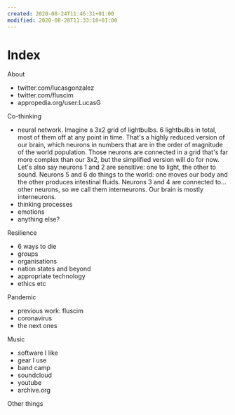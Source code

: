 ```yaml
---
created: 2020-08-24T11:46:31+01:00
modified: 2020-08-28T11:33:18+01:00
---
```


# Index

About

- twitter.com/lucasgonzalez
- twitter.com/fluscim
- appropedia.org/user:LucasG

Co-thinking

- neural network. Imagine a 3x2 grid of lightbulbs. 6 lightbulbs in total, most of them off at any point in time. That's a highly reduced version of our brain, which neurons in numbers that are in the order of magnitude of the world population. Those neurons are connected in a grid that's far more complex than our 3x2, but the simplified version will do for now. Let's also say neurons 1 and 2 are sensitive: one to light, the other to sound. Neurons 5 and 6 do things to the world: one moves our body and the other produces intestinal fluids. Neurons 3 and 4 are connected to... other neurons, so we call them interneurons. Our brain is mostly interneurons.
- thinking processes
- emotions
- anything else?

Resilience

- 6 ways to die
- groups
- organisations 
- nation states and beyond
- appropriate technology
- ethics etc

Pandemic

- previous work: fluscim
- coronavirus
- the next ones

Music

- software I like
- gear I use
- band camp
- soundcloud
- youtube
- archive.org

Other things